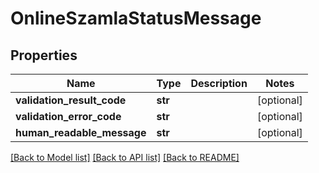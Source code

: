 # OnlineSzamlaStatusMessage

## Properties
Name | Type | Description | Notes
------------ | ------------- | ------------- | -------------
**validation_result_code** | **str** |  | [optional] 
**validation_error_code** | **str** |  | [optional] 
**human_readable_message** | **str** |  | [optional] 

[[Back to Model list]](../README.md#documentation-for-models) [[Back to API list]](../README.md#documentation-for-api-endpoints) [[Back to README]](../README.md)

